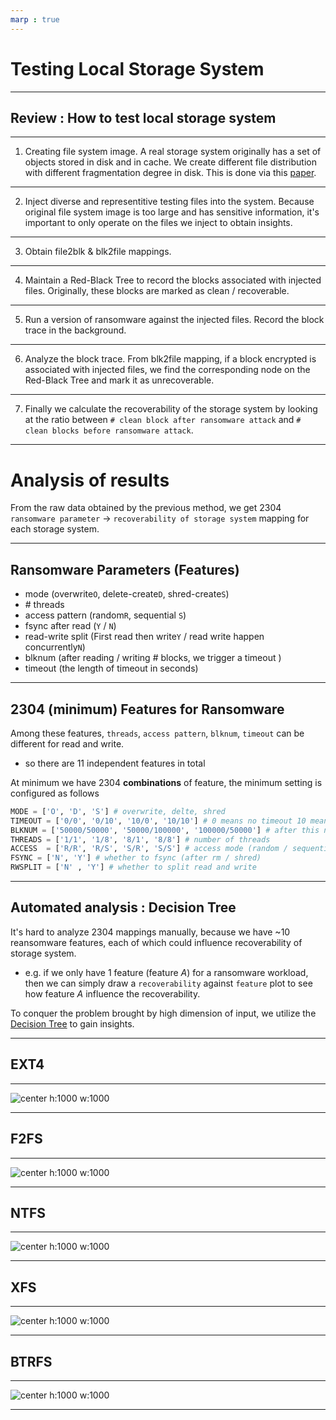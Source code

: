```yaml
---
marp : true
---
```

<style>
img[alt~="center"] {
  display: block;
  margin: 0 auto;
}
</style>

# Testing Local Storage System

---

## Review : How to test local storage system

---


1. Creating file system image. A real storage system originally has a set of objects stored in disk and in cache. We create different file distribution with different fragmentation degree in disk. This is done via this [paper](https://www.usenix.org/legacy/events/fast09/tech/full_papers/agrawal/agrawal.pdf).

---

2. Inject diverse and representitive testing files into the system. Because original file system image is too large and has sensitive information, it's important to only operate on the files we inject to obtain insights.

---


3. Obtain file2blk & blk2file mappings.

---


4. Maintain a Red-Black Tree to record the blocks associated with injected files. Originally, these blocks are marked as clean / recoverable.

---

5. Run a version of ransomware against the injected files. Record the block trace in the background.


---


6. Analyze the block trace. From blk2file mapping, if a block encrypted is associated with injected files, we find the corresponding node on the Red-Black Tree and mark it as unrecoverable.


---


7. Finally we calculate the recoverability of the storage system by looking at the ratio between `# clean block after ransomware attack` and `# clean blocks before ransomware attack`.


---

# Analysis of results

From the raw data obtained by the previous method, we get $2304$ `ransomware parameter` $\rightarrow$ `recoverability of storage system` mapping for each storage system.

---

## Ransomware Parameters (Features)

* mode (overwrite`O`, delete-create`D`, shred-create`S`)
* \# threads 
* access pattern (random`R`, sequential `S`)
* fsync after read (`Y` / `N`)
* read-write split (First read then write`Y` / read write happen concurrently`N`)
* blknum (after reading / writing # blocks, we trigger a timeout )
* timeout (the length of timeout in seconds)


---

## 2304 (minimum) Features for Ransomware

Among these features, `threads`, `access pattern`, `blknum`, `timeout` can be different for read and write.
* so there are 11 independent features in total

At minimum we have 2304 **combinations** of feature, the minimum setting is configured as follows

``` python
MODE = ['O', 'D', 'S'] # overwrite, delte, shred
TIMEOUT = ['0/0', '0/10', '10/0', '10/10'] # 0 means no timeout 10 means 10 seconds
BLKNUM = ['50000/50000', '50000/100000', '100000/50000'] # after this number of blocks, we trigger a timeout
THREADS = ['1/1', '1/8', '8/1', '8/8'] # number of threads
ACCESS  = ['R/R', 'R/S', 'S/R', 'S/S'] # access mode (random / sequential)
FSYNC = ['N', 'Y'] # whether to fsync (after rm / shred)
RWSPLIT = ['N' , 'Y'] # whether to split read and write
```

---

## Automated analysis : Decision Tree

It's hard to analyze 2304 mappings manually, because we have ~10 reansomware features, each of which could influence recoverability of storage system.

* e.g. if we only have 1 feature (feature $A$) for a ransomware workload, then we can simply draw a `recoverability` against `feature` plot to see how feature $A$ influence the recoverability. 

To conquer the problem brought by high dimension of input, we utilize the [Decision Tree](https://scikit-learn.org/stable/modules/tree.html) to gain insights.


---

## EXT4

---

![center h:1000 w:1000](../debug/decision_tree_ext4.png)

---

## F2FS


---


![center h:1000 w:1000](../debug/decision_tree_f2fs.png)

---

## NTFS

---

![center h:1000 w:1000](../debug/decision_tree_ntfs.png)

---

## XFS

---

![center h:1000 w:1000](../debug/decision_tree_xfs.png)

---

## BTRFS

---

![center h:1000 w:1000](../debug/decision_tree_btrfs.png)

---


